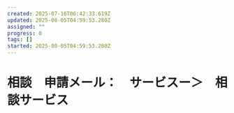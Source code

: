 ```yaml
---
created: 2025-07-16T06:42:33.619Z
updated: 2025-08-05T04:59:53.280Z
assigned: ""
progress: 0
tags: []
started: 2025-08-05T04:59:53.280Z
---
```


# 相談　申請メール：　サービスー＞　相談サービス
